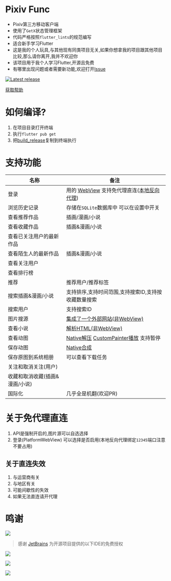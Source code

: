 # Pixiv Func

- Pixiv第三方移动客户端
- 使用了`GetX`状态管理框架
- 代码严格按照`flutter_lints`的规范编写
- 适合新手学习Flutter
- 这是我的个人玩具,与其他现有同类项目无关,如果你想拿我的项目跟其他项目比较,那么请你离开,我并不欢迎你
- 该项目用于我个人学习Flutter,开源且免费
- 有哪里出现问题或者需要新功能,欢迎打开[Issue](https://github.com/xiao-cao-x/pixiv_func_mobile/issues/new)

[![Latest release](https://img.shields.io/github/release/xiao-cao-x/pixiv_func_mobile?label=latest%20release)](https://github.com/xiao-cao-x/pixiv_func_mobile/releases/latest)

[获取帮助](https://pixiv.xiaocao.site/#/pixiv-func/mobile)

# 如何编译?

1. 在项目目录打开终端
2. 执行`flutter pub get`
3. 把[build_release](./build_release)复制到终端执行

# 支持功能

| 名称                | 备注                                                                                                                                                                                                                                                                              |
|-------------------|---------------------------------------------------------------------------------------------------------------------------------------------------------------------------------------------------------------------------------------------------------------------------------|
| 登录                | 用的 [WebView](https://github.com/xiao-cao-x/pixiv_func_mobile/blob/main/android/app/src/main/kotlin/top/xiaocao/pixiv/platform/webview/PlatformWebView.kt) 支持免代理直连([本地反向代理](https://github.com/xiao-cao-x/pixiv-local-reverse-proxy))                                            |
| 浏览历史记录            | 存储在`SQLite`数据库中 可以在设置中开关                                                                                                                                                                                                                                                        |
| 查看推荐作品            | 插画/漫画/小说                                                                                                                                                                                                                                                                        |
| 查看收藏作品            | 插画&漫画/小说                                                                                                                                                                                                                                                                        |
| 查看已关注用户的最新作品      |                                                                                                                                                                                                                                                                                 |
| 查看陌生人的最新作品        | 插画&漫画/小说                                                                                                                                                                                                                                                                        |
| 查看关注用户            |                                                                                                                                                                                                                                                                                 |
| 查看排行榜             |                                                                                                                                                                                                                                                                                 |
| 推荐                | 推荐用户/推荐标签                                                                                                                                                                                                                                                                       |
| 搜索插画&漫画/小说        | 支持排序,支持时间范围,支持搜索ID,支持按收藏数量搜索                                                                                                                                                                                                                                                    |
| 搜索用户              | 支持搜索ID                                                                                                                                                                                                                                                                          |
| 图片搜源              | [集成了一个外部网站(非WebView)](https://github.com/xiao-cao-x/pixiv_func_mobile/blob/main/lib/pages/search/result/image/controller.dart#L104)                                                                                                                                             |
| 查看小说              | [解析HTML(非WebView)](https://github.com/xiao-cao-x/pixiv_func_mobile/blob/main/lib/pages/novel/controller.dart#L40)                                                                                                                                                               |
| 查看动图              | [Native解压](https://github.com/xiao-cao-x/pixiv_func_mobile/blob/main/android/app/src/main/kotlin/top/xiaocao/pixiv/platform/api/PlatformApi.kt#L60)   [CustomPainter播放](https://github.com/xiao-cao-x/pixiv_func_mobile/blob/main/lib/components/frame_gif/frame_gif.dart) 支持暂停 |
| 保存动图              | [Native合成](https://github.com/xiao-cao-x/pixiv_func_mobile/blob/main/android/app/src/main/kotlin/top/xiaocao/pixiv/platform/api/PlatformApi.kt#L26)                                                                                                                             |
| 保存原图到系统相册         | 可以查看下载任务                                                                                                                                                                                                                                                                        |
| 关注和取消关注(用户)       |                                                                                                                                                                                                                                                                                 |
| 收藏和取消收藏(插画&漫画/小说) |                                                                                                                                                                                                                                                                                 |
| 国际化               | 几乎全是机翻(欢迎PR)                                                                                                                                                                                                                                                                    |

# 关于免代理直连

1. API是强制开启的,图片源可以自选选择
2. 登录(PlatformWebView) 可以选择是否启用(本地反向代理绑定`12345`端口注意不要占用)

## 关于直连失效

1. 与运营商有关
2. 与地区有关
3. 可能间歇性的失效
4. 如果无法直连请开代理

# 鸣谢

[![](https://resources.jetbrains.com/storage/products/company/brand/logos/jb_beam.svg)](https://www.jetbrains.com/?from=xiao-cao-x/pixiv_func_mobile)

> 感谢 [JetBrains](https://www.jetbrains.com/?from=xiao-cao-x/pixiv_func_mobile) 为开源项目提供的以下IDE的免费授权


[![](https://resources.jetbrains.com/storage/products/company/brand/logos/IntelliJ_IDEA.svg)](https://www.jetbrains.com/idea/?from=xiao-cao-x/pixiv_func_mobile)

[![](https://resources.jetbrains.com/storage/products/company/brand/logos/GoLand.svg)](https://www.jetbrains.com/go/?from=xiao-cao-x/pixiv_func_mobile)

[![](https://resources.jetbrains.com/storage/products/company/brand/logos/DataGrip.svg)](https://www.jetbrains.com/datagrip/?from=xiao-cao-x/pixiv_func_mobile)  



